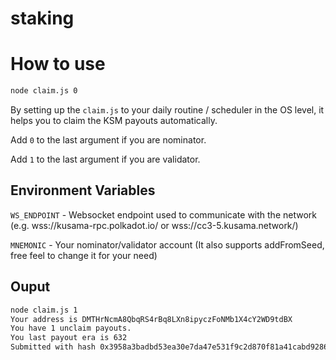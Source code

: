 # staking

# How to use 

```bash
node claim.js 0 
```

By setting up the `claim.js` to your daily routine / scheduler in the OS level, it helps you to claim the KSM payouts automatically.

Add `0` to the last argument if you are nominator.

Add `1` to the last argument if you are validator.

## Environment Variables

`WS_ENDPOINT` -  Websocket endpoint used to communicate with the network (e.g. wss://kusama-rpc.polkadot.io/ or wss://cc3-5.kusama.network/)

`MNEMONIC` - Your nominator/validator account (It also supports addFromSeed, free feel to change it for your need)


## Ouput

```bash
node claim.js 1
Your address is DMTHrNcmA8QbqRS4rBq8LXn8ipyczFoNMb1X4cY2WD9tdBX
You have 1 unclaim payouts.
You last payout era is 632
Submitted with hash 0x3958a3badbd53ea30e7da47e531f9c2d870f81a41cabd9286eb00157b50236ff
```
